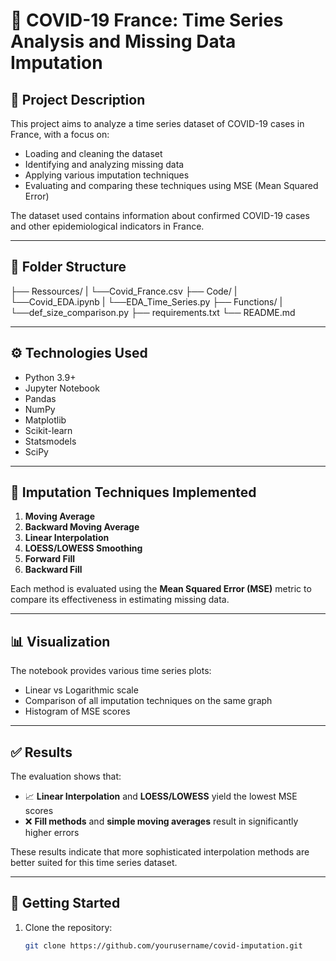 # 🦠 COVID-19 France: Time Series Analysis and Missing Data Imputation

## 📌 Project Description

This project aims to analyze a time series dataset of COVID-19 cases in France, with a focus on:

- Loading and cleaning the dataset
- Identifying and analyzing missing data
- Applying various imputation techniques
- Evaluating and comparing these techniques using MSE (Mean Squared Error)

The dataset used contains information about confirmed COVID-19 cases and other epidemiological indicators in France.

---

## 📁 Folder Structure

├── Ressources/
|   └──Covid_France.csv
├── Code/
|   └──Covid_EDA.ipynb
|   └──EDA_Time_Series.py
├── Functions/
|   └──def_size_comparison.py
├── requirements.txt
└── README.md

---

## ⚙️ Technologies Used

- Python 3.9+
- Jupyter Notebook
- Pandas
- NumPy
- Matplotlib
- Scikit-learn
- Statsmodels
- SciPy

---

## 🧪 Imputation Techniques Implemented

1. **Moving Average**
2. **Backward Moving Average**
3. **Linear Interpolation**
4. **LOESS/LOWESS Smoothing**
5. **Forward Fill**
6. **Backward Fill**

Each method is evaluated using the **Mean Squared Error (MSE)** metric to compare its effectiveness in estimating missing data.

---

## 📊 Visualization

The notebook provides various time series plots:
- Linear vs Logarithmic scale
- Comparison of all imputation techniques on the same graph
- Histogram of MSE scores

---

## ✅ Results

The evaluation shows that:

- 📈 **Linear Interpolation** and **LOESS/LOWESS** yield the lowest MSE scores
- ❌ **Fill methods** and **simple moving averages** result in significantly higher errors

These results indicate that more sophisticated interpolation methods are better suited for this time series dataset.

---

## 🚀 Getting Started

1. Clone the repository:
   ```bash
   git clone https://github.com/yourusername/covid-imputation.git
   

